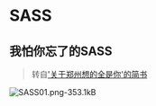 # SASS

## 我怕你忘了的SASS

> 转自['关于郑州想的全是你'的简书][2]

![SASS01.png-353.1kB][1]


  [1]: http://static.zybuluo.com/szy0syz/unbbn9nkoga444uz1qgmisxw/SASS01.png
  [2]: http://www.jianshu.com/p/3e7076976d75


